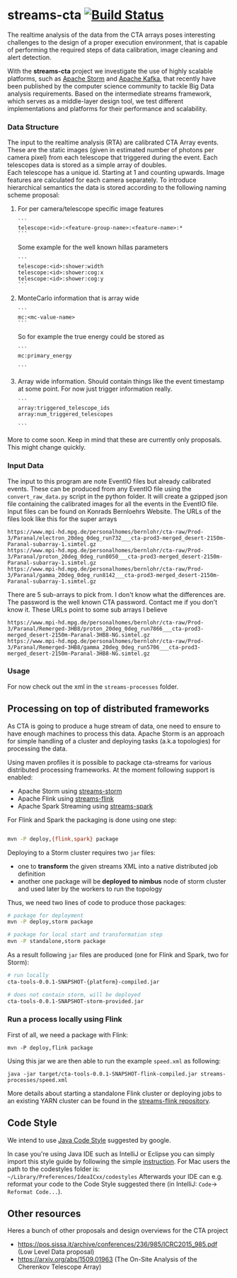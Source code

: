 # streams-cta  [![Build Status](https://travis-ci.org/mackaiver/streams-cta.svg?branch=master)](https://travis-ci.org/mackaiver/streams-cta)

The realtime analysis of the data from the CTA arrays poses interesting challenges to the design of a proper execution environment, that is capable of performing the required steps of data calibration, image cleaning and alert detection.

With the **streams-cta** project we investigate the use of highly scalable platforms, such as [Apache Storm](http://storm.apache.org/) and [Apache Kafka](http://kafka.apache.org/), that recently have been published by the computer science community to tackle Big Data analysis requirements. Based on the intermediate streams framework, which serves as a middle-layer design tool, we test different implementations and platforms for their performance and scalability.

### Data Structure

The input to the realtime analysis (RTA) are calibrated CTA Array events.
These are the static images (given in estimated number of photons per camera pixel) from each telescope that triggered during the event.
Each telescopes data is stored as a simple array of doubles.  
Each telescope has a unique id. Starting at 1 and counting upwards.
Image features are calculated for each camera separately. 
To introduce hierarchical semantics the data is stored 
according to the following naming scheme proposal: 

1. For per camera/telescope specific image features
       
       ```
       telescope:<id>:<feature-group-name>:<feature-name>:*
       ```
   Some example for the well known hillas parameters
       
       ```
       telescope:<id>:shower:width
       telescope:<id>:shower:cog:x
       telescope:<id>:shower:cog:y
       ```

2. MonteCarlo information that is array wide
       
       ```
       mc:<mc-value-name>
       ```
   So for example the true energy could be stored as 
   
       ```
       mc:primary_energy
       
       ```
3. Array wide information. Should contain things like the event timestamp at some point.
For now just trigger information really.

       
       ```
       array:triggered_telescope_ids
       array:num_triggered_telescopes
       
       ```   
   
More to come soon. Keep in mind that these are currently only proposals. This might change quickly.

### Input Data

The input to this program are note EventIO files but already calibrated events. These
can be produced from any EventIO file using the `convert_raw_data.py` script in the python
folder. It will create a gzipped json file containing the calibrated images for all the events
in the EventIO file. Input files can be found on Konrads Bernloehrs Website.
The URLs of the files look like this for the super arrays
    
    https://www.mpi-hd.mpg.de/personalhomes/bernlohr/cta-raw/Prod-3/Paranal/electron_20deg_0deg_run732___cta-prod3-merged_desert-2150m-Paranal-subarray-1.simtel.gz
    https://www.mpi-hd.mpg.de/personalhomes/bernlohr/cta-raw/Prod-3/Paranal/proton_20deg_0deg_run8050___cta-prod3-merged_desert-2150m-Paranal-subarray-1.simtel.gz
    https://www.mpi-hd.mpg.de/personalhomes/bernlohr/cta-raw/Prod-3/Paranal/gamma_20deg_0deg_run8142___cta-prod3-merged_desert-2150m-Paranal-subarray-1.simtel.gz
    
There are 5 sub-arrays to pick from. I don't know what the differences are.
The password is the well known CTA password. Contact me if you don't know it.
These URLs point to some sub arrays I believe

    https://www.mpi-hd.mpg.de/personalhomes/bernlohr/cta-raw/Prod-3/Paranal/Remerged-3HB8/proton_20deg_0deg_run7866___cta-prod3-merged_desert-2150m-Paranal-3HB8-NG.simtel.gz
    https://www.mpi-hd.mpg.de/personalhomes/bernlohr/cta-raw/Prod-3/Paranal/Remerged-3HB8/gamma_20deg_0deg_run5706___cta-prod3-merged_desert-2150m-Paranal-3HB8-NG.simtel.gz



### Usage

For now check out the xml in the `streams-processes` folder.

## Processing on top of distributed frameworks
As CTA is going to produce a huge stream of data, one need to ensure to have enough machines to process this data.
Apache Storm is an approach for simple handling of a cluster and deploying tasks (a.k.a topologies) for processing the data.

Using maven profiles it is possible to package cta-streams for various distributed processing frameworks.
At the moment following support is enabled:

* Apache Storm using [streams-storm](https://bitbucket.org/cbockermann/streams-storm/)
* Apache Flink using [streams-flink](https://github.com/alexeyegorov/streams-flink)
* Apache Spark Streaming using [streams-spark](https://github.com/alexeyegorov/streams-spark)

For Flink and Spark the packaging is done using one step:

```bash

mvn -P deploy,{flink,spark} package

```

Deploying to a Storm cluster requires two ``jar`` files:

* one to **transform** the given streams XML into a native distributed job definition
* another one package will be **deployed to nimbus** node of storm cluster and used later by the workers to run the topology

Thus, we need two lines of code to produce those packages:

```bash
# package for deployment
mvn -P deploy,storm package

# package for local start and transformation step
mvn -P standalone,storm package
```

As a result following ``jar`` files are produced (one for Flink and Spark, two for Storm):

```bash
# run locally
cta-tools-0.0.1-SNAPSHOT-{platform}-compiled.jar 

# does not contain storm, will be deployed
cta-tools-0.0.1-SNAPSHOT-storm-provided.jar 
```

### Run a process locally using Flink

First of all, we need a package with Flink:
```
mvn -P deploy,flink package
```

Using this jar we are then able to run the example ``speed.xml`` as following:
```
java -jar target/cta-tools-0.0.1-SNAPSHOT-flink-compiled.jar streams-processes/speed.xml
```

More details about starting a standalone Flink cluster or deploying jobs to an existing YARN cluster can be found in the [streams-flink repository](https://github.com/alexeyegorov/streams-flink).

## Code Style
We intend to use [Java Code Style](https://google-styleguide.googlecode.com/svn/trunk/javaguide.html) suggested by google.

In case you're using Java IDE such as IntelliJ or Eclipse you can simply import this style guide by following the simple [instruction](https://github.com/HPI-Information-Systems/Metanome/wiki/Installing-the-google-styleguide-settings-in-intellij-and-eclipse).
For Mac users the path to the codestyles folder is: ```~/Library/Preferences/IdeaICxx/codestyles```
Afterwards your IDE can e.g. reformat your code to the Code Style suggested there (in IntelliJ: ```Code```-> ```Reformat Code...```).


## Other resources

Heres a bunch of other proposals and design overviews for the CTA project

 - https://pos.sissa.it/archive/conferences/236/985/ICRC2015_985.pdf (Low Level Data proposal) 
 - https://arxiv.org/abs/1509.01963 (The On-Site Analysis of the Cherenkov Telescope Array)
